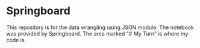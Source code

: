 # Springboard
This repository is for the data wrangling using JSON module.
The notebook was provided by Springboard.  The area marked "# My Turn" is where my code is.

